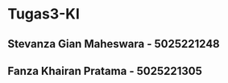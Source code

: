 # Tugas3-KI

Stevanza Gian Maheswara - 5025221248<br>
- 
  
Fanza Khairan Pratama - 5025221305<br>
- 
